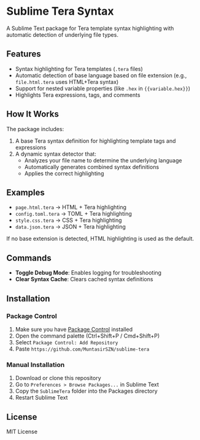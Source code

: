 # Sublime Tera Syntax

A Sublime Text package for Tera template syntax highlighting with automatic detection of underlying file types.

## Features

- Syntax highlighting for Tera templates (`.tera` files)
- Automatic detection of base language based on file extension (e.g., `file.html.tera` uses HTML+Tera syntax)
- Support for nested variable properties (like `.hex` in `{{variable.hex}}`)
- Highlights Tera expressions, tags, and comments

## How It Works

The package includes:

1. A base Tera syntax definition for highlighting template tags and expressions
2. A dynamic syntax detector that:
   - Analyzes your file name to determine the underlying language
   - Automatically generates combined syntax definitions
   - Applies the correct highlighting

## Examples

- `page.html.tera` → HTML + Tera highlighting
- `config.toml.tera` → TOML + Tera highlighting
- `style.css.tera` → CSS + Tera highlighting
- `data.json.tera` → JSON + Tera highlighting

If no base extension is detected, HTML highlighting is used as the default.

## Commands

- **Toggle Debug Mode**: Enables logging for troubleshooting
- **Clear Syntax Cache**: Clears cached syntax definitions

## Installation

### Package Control

1. Make sure you have [Package Control](https://packagecontrol.io/) installed
2. Open the command palette (Ctrl+Shift+P / Cmd+Shift+P)
3. Select `Package Control: Add Repository`
4. Paste `https://github.com/MuntasirSZN/sublime-tera`

### Manual Installation

1. Download or clone this repository
2. Go to `Preferences > Browse Packages...` in Sublime Text
3. Copy the `SublimeTera` folder into the Packages directory
4. Restart Sublime Text

## License

MIT License
